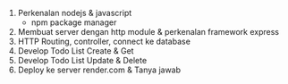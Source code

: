 1. Perkenalan nodejs & javascript
   - npm package manager
2. Membuat server dengan http module & perkenalan framework express
3. HTTP Routing, controller, connect ke database
4. Develop Todo List Create & Get
5. Develop Todo List Update & Delete
6. Deploy ke server render.com & Tanya jawab
